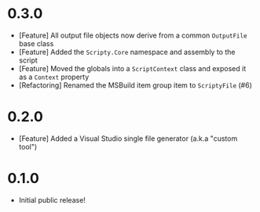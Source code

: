 # 0.3.0

- [Feature] All output file objects now derive from a common `OutputFile` base class
- [Feature] Added the `Scripty.Core` namespace and assembly to the script
- [Feature] Moved the globals into a `ScriptContext` class and exposed it as a `Context` property
- [Refactoring] Renamed the MSBuild item group item to `ScriptyFile` (#6)

# 0.2.0

- [Feature] Added a Visual Studio single file generator (a.k.a "custom tool")

# 0.1.0

- Initial public release!